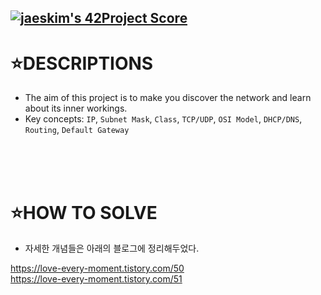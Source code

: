 [![jaeskim's 42Project Score](https://badge42.herokuapp.com/api/project/sokim/netwhat)](https://github.com/JaeSeoKim/badge42)
-------------------------

⭐DESCRIPTIONS
==============

* The aim of this project is to make you discover the network and learn about its inner workings.
* Key concepts: `IP`, `Subnet Mask`, `Class`, `TCP/UDP`, `OSI Model`, `DHCP/DNS`, `Routing`, `Default Gateway`
</br>
</br>
</br>

⭐HOW TO SOLVE
==============

* 자세한 개념들은 아래의 블로그에 정리해두었다.

https://love-every-moment.tistory.com/50
</br>
https://love-every-moment.tistory.com/51
</br>
</br>
</br>
